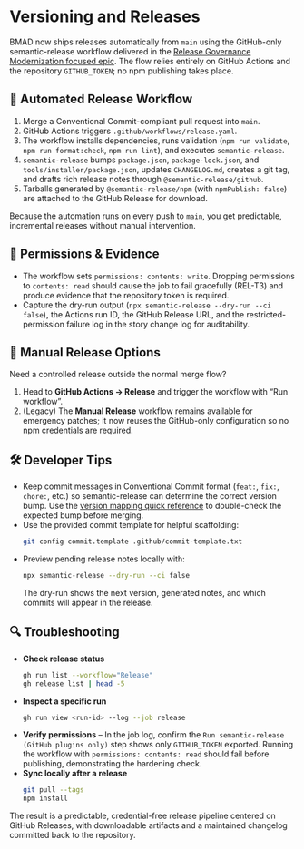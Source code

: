 # Versioning and Releases

BMAD now ships releases automatically from `main` using the GitHub-only semantic-release workflow delivered in the [Release Governance Modernization focused epic](bmad/focused-epics/release-governance/epic.md). The flow relies entirely on GitHub Actions and the repository `GITHUB_TOKEN`; no npm publishing takes place.

## 🚀 Automated Release Workflow

1. Merge a Conventional Commit-compliant pull request into `main`.
2. GitHub Actions triggers `.github/workflows/release.yaml`.
3. The workflow installs dependencies, runs validation (`npm run validate`, `npm run format:check`, `npm run lint`), and executes `semantic-release`.
4. `semantic-release` bumps `package.json`, `package-lock.json`, and `tools/installer/package.json`, updates `CHANGELOG.md`, creates a git tag, and drafts rich release notes through `@semantic-release/github`.
5. Tarballs generated by `@semantic-release/npm` (with `npmPublish: false`) are attached to the GitHub Release for download.

Because the automation runs on every push to `main`, you get predictable, incremental releases without manual intervention.

## 🔐 Permissions & Evidence

- The workflow sets `permissions: contents: write`. Dropping permissions to `contents: read` should cause the job to fail gracefully (REL-T3) and produce evidence that the repository token is required.
- Capture the dry-run output (`npx semantic-release --dry-run --ci false`), the Actions run ID, the GitHub Release URL, and the restricted-permission failure log in the story change log for auditability.

## 📝 Manual Release Options

Need a controlled release outside the normal merge flow?

1. Head to **GitHub Actions → Release** and trigger the workflow with “Run workflow”.
2. (Legacy) The **Manual Release** workflow remains available for emergency patches; it now reuses the GitHub-only configuration so no npm credentials are required.

## 🛠️ Developer Tips

- Keep commit messages in Conventional Commit format (`feat:`, `fix:`, `chore:`, etc.) so semantic-release can determine the correct version bump. Use the [version mapping quick reference](release-automation.md#version-mapping-quick-reference-story-12-ac1) to double-check the expected bump before merging.
- Use the provided commit template for helpful scaffolding:
  ```bash
  git config commit.template .github/commit-template.txt
  ```
- Preview pending release notes locally with:
  ```bash
  npx semantic-release --dry-run --ci false
  ```
  The dry-run shows the next version, generated notes, and which commits will appear in the release.

## 🔍 Troubleshooting

- **Check release status**
  ```bash
  gh run list --workflow="Release"
  gh release list | head -5
  ```
- **Inspect a specific run**
  ```bash
  gh run view <run-id> --log --job release
  ```
- **Verify permissions** – In the job log, confirm the `Run semantic-release (GitHub plugins only)` step shows only `GITHUB_TOKEN` exported. Running the workflow with `permissions: contents: read` should fail before publishing, demonstrating the hardening check.
- **Sync locally after a release**
  ```bash
  git pull --tags
  npm install
  ```

The result is a predictable, credential-free release pipeline centered on GitHub Releases, with downloadable artifacts and a maintained changelog committed back to the repository.
